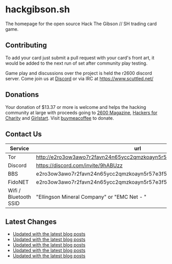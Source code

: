 # hackgibson.sh
The homepage for the open source Hack The Gibson // SH trading card game.


## Contributing

To add your card just submit a pull request with your card's front art, it would be added to the next run of set after community play testing.

Game play and discussions over the project is held the r2600 discord server. Come join us at [Discord](https://discord.com/invite/9hABUzz) or via IRC at https://www.scuttled.net/


## Donations

Your donation of $13.37 or more is welcome and helps the hacking community at large with proceeds going to [2600 Magazine](https://2600.com/), [Hackers for Charity](https://hackersforcharity.org) and [Girlstart](https://girlstart.org).  Visit [buymeacoffee](https://www.buymeacoffee.com/hackgibson.sh) to donate.


## Contact Us

Service | url
-|-
Tor | http://e2ro3ow3awo7r2favn24n65ycc2qmzkoayn5r57e3f56nvjwdcgg32ad.onion
Discord | https://discord.com/invite/9hABUzz
BBS | e2ro3ow3awo7r2favn24n65ycc2qmzkoayn5r57e3f56nvjwdcgg32ad.onion:23
FidoNET | e2ro3ow3awo7r2favn24n65ycc2qmzkoayn5r57e3f56nvjwdcgg32ad.onion:24554
Wifi / Bluetooth SSID | "Ellingson Mineral Company" or "EMC Net - <fidonet address>"

## Latest Changes
<!-- BLOG-POST-LIST:START -->
- [Updated with the latest blog posts](https://github.com/DFW2600/hackgibson.sh/commit/087aacfa896d7081c78117b0ff8e217b57c205ed)
- [Updated with the latest blog posts](https://github.com/DFW2600/hackgibson.sh/commit/11ae4babc891e8799b9a04f2362e3813360e9797)
- [Updated with the latest blog posts](https://github.com/DFW2600/hackgibson.sh/commit/4d8377f561f4ec8ee1db3d0bef8a00916b58bbba)
- [Updated with the latest blog posts](https://github.com/DFW2600/hackgibson.sh/commit/8d48939491043f086db6487abf5d83cd58a7b305)
- [Updated with the latest blog posts](https://github.com/DFW2600/hackgibson.sh/commit/4637b357aa8ed7eaf7aba58efdfcbdab51a6bc69)
<!-- BLOG-POST-LIST:END -->
